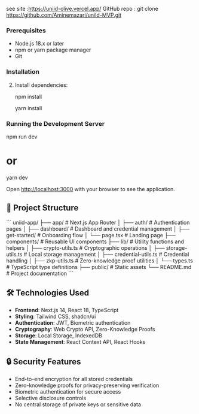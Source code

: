 see site :https://uniid-olive.vercel.app/
GitHub repo : git clone https://github.com/Aminemazari/uniId-MVP.git

### Prerequisites

- Node.js 18.x or later
- npm or yarn package manager
- Git

### Installation

2. Install dependencies:
  
   npm install

   yarn install


### Running the Development Server


npm run dev
# or
yarn dev


Open [http://localhost:3000](http://localhost:3000) with your browser to see the application.


## 📁 Project Structure

\`\`\`
uniid-app/
├── app/                  # Next.js App Router
│   ├── auth/             # Authentication pages
│   ├── dashboard/        # Dashboard and credential management
│   ├── get-started/      # Onboarding flow
│   └── page.tsx          # Landing page
├── components/           # Reusable UI components
├── lib/                  # Utility functions and helpers
│   ├── crypto-utils.ts   # Cryptographic operations
│   ├── storage-utils.ts  # Local storage management
│   ├── credential-utils.ts # Credential handling
│   ├── zkp-utils.ts      # Zero-knowledge proof utilities
│   └── types.ts          # TypeScript type definitions
├── public/               # Static assets
└── README.md             # Project documentation
\`\`\`

## 🛠️ Technologies Used

- **Frontend**: Next.js 14, React 18, TypeScript
- **Styling**: Tailwind CSS, shadcn/ui
- **Authentication**: JWT, Biometric authentication
- **Cryptography**: Web Crypto API, Zero-Knowledge Proofs
- **Storage**: Local Storage, IndexedDB
- **State Management**: React Context API, React Hooks



## 🔒 Security Features

- End-to-end encryption for all stored credentials
- Zero-knowledge proofs for privacy-preserving verification
- Biometric authentication for secure access
- Selective disclosure controls
- No central storage of private keys or sensitive data

